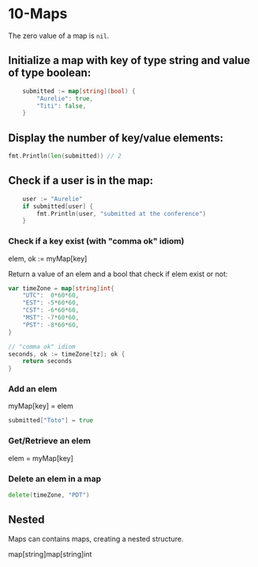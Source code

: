 # 10-Maps

The zero value of a map is `nil`.

## Initialize a map with key of type string and value of type boolean:

```go
	submitted := map[string](bool) {
    	"Aurelie": true,
    	"Titi": false,
	}
```

## Display the number of key/value elements:

```go
fmt.Println(len(submitted)) // 2
```

## Check if a user is in the map:

```go
	user := "Aurelie"
	if submitted[user] {
		fmt.Println(user, "submitted at the conference")
	}
```

### Check if a key exist (with "comma ok" idiom)

elem, ok := myMap[key]

Return a value of an elem and a bool that check if elem exist or not:

```go
var timeZone = map[string]int{
    "UTC":  0*60*60,
    "EST": -5*60*60,
    "CST": -6*60*60,
    "MST": -7*60*60,
    "PST": -8*60*60,
}

// "comma ok" idiom
seconds, ok := timeZone[tz]; ok {
    return seconds
}
```

### Add an elem

myMap[key] = elem

```go
submitted["Toto"] = true
```

### Get/Retrieve an elem

elem = myMap[key]

### Delete an elem in a map

```go
delete(timeZone, "PDT")
```

## Nested

Maps can contains maps, creating a nested structure.

map[string]map[string]int

